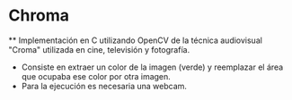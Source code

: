 # Chroma

** Implementación en C utilizando OpenCV de la técnica audiovisual "Croma" utilizada en cine, televisión y fotografía.
* Consiste en extraer un color de la imagen (verde) y reemplazar el área que ocupaba ese color por otra imagen.
* Para la ejecución es necesaria una webcam.